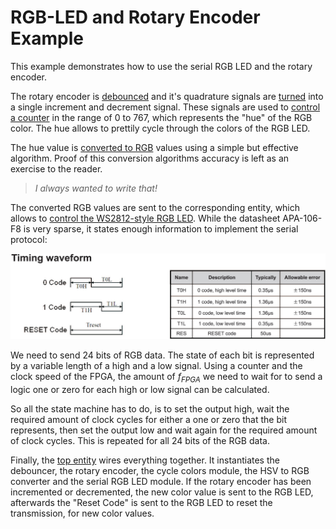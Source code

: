 # RGB-LED and Rotary Encoder Example

This example demonstrates how to use the serial RGB LED and the rotary encoder.

The rotary encoder is [debounced](src/debouncer.vhdl) and it's quadrature signals are [turned](src/rotary_enc.vhdl) into a single increment and decrement signal.
These signals are used to [control a counter](src/cycle_colors.vhdl) in the range of 0 to 767, which represents the "hue" of the RGB color.
The hue allows to prettily cycle through the colors of the RGB LED.

The hue value is [converted to RGB](src/hsv_to_rgb.vhdl) values using a simple but effective algorithm. Proof of this conversion algorithms accuracy is left as an exercise to the reader.

> *I always wanted to write that!*

The converted RGB values are sent to the corresponding entity, which allows to [control the WS2812-style RGB LED](src/rgb_to_ser.vhdl). While the datasheet APA-106-F8 is very sparse, it states enough information to implement the serial protocol:

![APA-106 Timing](image.png)

We need to send 24 bits of RGB data. The state of each bit is represented by a variable length of a high and a low signal. Using a counter and the clock speed of the FPGA, the amount of $f_{FPGA}$ we need to wait for to send a logic one or zero for each high or low signal can be calculated.

So all the state machine has to do, is to set the output high, wait the required amount of clock cycles for either a one or zero that the bit represents, then set the output low and wait again for the required amount of clock cycles. This is repeated for all 24 bits of the RGB data.

Finally, the [top entity](src/top.vhdl) wires everything together. It instantiates the debouncer, the rotary encoder, the cycle colors module, the HSV to RGB converter and the serial RGB LED module. If the rotary encoder has been incremented or decremented, the new color value is sent to the RGB LED, afterwards the "Reset Code" is sent to the RGB LED to reset the transmission, for new color values.